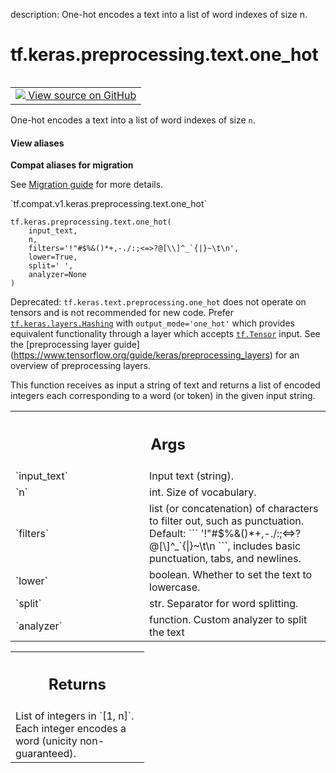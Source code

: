 description: One-hot encodes a text into a list of word indexes of size n.

<div itemscope itemtype="http://developers.google.com/ReferenceObject">
<meta itemprop="name" content="tf.keras.preprocessing.text.one_hot" />
<meta itemprop="path" content="Stable" />
</div>

# tf.keras.preprocessing.text.one_hot

<!-- Insert buttons and diff -->

<table class="tfo-notebook-buttons tfo-api nocontent" align="left">
<td>
  <a target="_blank" href="https://github.com/keras-team/keras/tree/v2.9.0/keras/preprocessing/text.py#L82-L126">
    <img src="https://www.tensorflow.org/images/GitHub-Mark-32px.png" />
    View source on GitHub
  </a>
</td>
</table>



One-hot encodes a text into a list of word indexes of size `n`.

<section class="expandable">
  <h4 class="showalways">View aliases</h4>
  <p>
<b>Compat aliases for migration</b>
<p>See
<a href="https://www.tensorflow.org/guide/migrate">Migration guide</a> for
more details.</p>
<p>`tf.compat.v1.keras.preprocessing.text.one_hot`</p>
</p>
</section>

<pre class="devsite-click-to-copy prettyprint lang-py tfo-signature-link">
<code>tf.keras.preprocessing.text.one_hot(
    input_text,
    n,
    filters=&#x27;!&quot;#$%&amp;()*+,-./:;&lt;=&gt;?@[\\]^_`{|}~\t\n&#x27;,
    lower=True,
    split=&#x27; &#x27;,
    analyzer=None
)
</code></pre>



<!-- Placeholder for "Used in" -->

Deprecated: `tf.keras.text.preprocessing.one_hot` does not operate on tensors
and is not recommended for new code. Prefer <a href="../../../../tf/keras/layers/Hashing.md"><code>tf.keras.layers.Hashing</code></a> with
`output_mode='one_hot'` which provides equivalent functionality through a
layer which accepts <a href="../../../../tf/Tensor.md"><code>tf.Tensor</code></a> input. See the [preprocessing layer guide]
(https://www.tensorflow.org/guide/keras/preprocessing_layers)
for an overview of preprocessing layers.

This function receives as input a string of text and returns a
list of encoded integers each corresponding to a word (or token)
in the given input string.

<!-- Tabular view -->
 <table class="responsive fixed orange">
<colgroup><col width="214px"><col></colgroup>
<tr><th colspan="2"><h2 class="add-link">Args</h2></th></tr>

<tr>
<td>
`input_text`
</td>
<td>
Input text (string).
</td>
</tr><tr>
<td>
`n`
</td>
<td>
int. Size of vocabulary.
</td>
</tr><tr>
<td>
`filters`
</td>
<td>
list (or concatenation) of characters to filter out, such as
punctuation. Default:
```
'!"#$%&()*+,-./:;<=>?@[\]^_`{|}~\t\n
```,
includes basic punctuation, tabs, and newlines.
</td>
</tr><tr>
<td>
`lower`
</td>
<td>
boolean. Whether to set the text to lowercase.
</td>
</tr><tr>
<td>
`split`
</td>
<td>
str. Separator for word splitting.
</td>
</tr><tr>
<td>
`analyzer`
</td>
<td>
function. Custom analyzer to split the text
</td>
</tr>
</table>



<!-- Tabular view -->
 <table class="responsive fixed orange">
<colgroup><col width="214px"><col></colgroup>
<tr><th colspan="2"><h2 class="add-link">Returns</h2></th></tr>
<tr class="alt">
<td colspan="2">
List of integers in `[1, n]`. Each integer encodes a word
(unicity non-guaranteed).
</td>
</tr>

</table>

